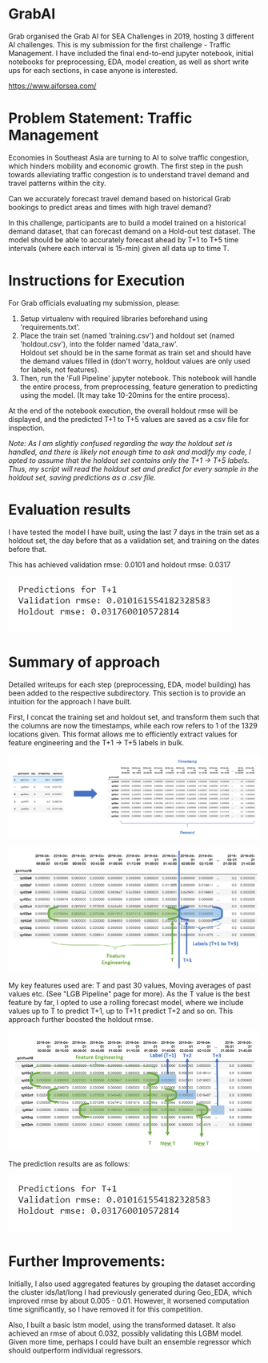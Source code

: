 # GrabAI

Grab organised the Grab AI for SEA Challenges in 2019, hosting 3 different AI challenges.
This is my submission for the first challenge - Traffic Management.
I have included the final end-to-end jupyter notebook, initial notebooks for preprocessing, EDA, model creation, 
as well as short write ups for each sections, in case anyone is interested.

https://www.aiforsea.com/

# Problem Statement: Traffic Management 

Economies in Southeast Asia are turning to AI to solve traffic congestion, which hinders mobility and economic growth. The first step in the push towards alleviating traffic congestion is to understand travel demand and travel patterns within the city.

Can we accurately forecast travel demand based on historical Grab bookings to predict areas and times with high travel demand?

In this challenge, participants are to build a model trained on a historical demand dataset, that can forecast demand on a Hold-out test dataset. The model should be able to accurately forecast ahead by T+1 to T+5 time intervals (where each interval is 15-min) given all data up to time T.

# Instructions for Execution

For Grab officials evaluating my submission, please:
  1. Setup virtualenv with required libraries beforehand using 'requirements.txt'.
  2. Place the train set (named 'training.csv') and holdout set (named 'holdout.csv'), into the folder named 'data_raw'. </br>
  Holdout set should be in the same format as train set and should have the demand values filled in (don't worry, holdout values are only used for labels, not features).
  3. Then, run the 'Full Pipeline' jupyter notebook. This notebook will handle the entire process, from preprocessing, feature generation to predicting using the model. (It may take 10-20mins for the entire process).
  
At the end of the notebook execution, the overall holdout rmse will be displayed, and the predicted T+1 to T+5 values are saved as a csv file for inspection.

_Note: As I am slightly confused regarding the way the holdout set is handled, and there is likely not enough time to ask and modify my code, I opted to
assume that the holdout set contains only the T+1 -> T+5 labels. Thus, my script will read the holdout set and predict for every sample in the holdout set, 
saving predictions as a .csv file._ 

# Evaluation results

I have tested the model I have built, using the last 7 days in the train set as a holdout set, the day before that as a validation set, and training on the dates before that. 

This has achieved validation rmse: 0.0101 and holdout rmse: 0.0317

![RMSE scores](./images/rmse_val.png?raw=true "RMSE scores")

# Summary of approach

Detailed writeups for each step (preprocessing, EDA, model building) has been added to the respective subdirectory. This section is to provide an intuition for the approach I have built.

First, I concat the training set and holdout set, and transform them such that the columns are now the timestamps, while each row refers to 1 of the 1329 locations given.
This format allows me to efficiently extract values for feature engineering and the T+1 -> T+5 labels in bulk.

![Transform train set to efficient format](./images/df_train_to_transformed.png?raw=true "Transforming train set")

![Efficient features and labels extraction](./images/extraction_feature_label.png?raw=true "Efficient features and labels extraction")

My key features used are: T and past 30 values, Moving averages of past values etc. (See "LGB Pipeline" page for more).
As the T value is the best feature by far, I opted to use a rolling forecast model, where we include values up to T to predict T+1,
up to T+1 t predict T+2 and so on. This approach further boosted the holdout rmse.

![Feature and label extraction in Rolling forecast model](./images/extraction_rolling_forecast.png?raw=true "Feature and label extraction in Rolling forecast model")

The prediction results are as follows:

![RMSE scores](./images/rmse_val.png?raw=true "RMSE scores")

# Further Improvements:

Initially, I also used aggregated features by grouping the dataset according the cluster ids/lat/long I had previously generated during Geo_EDA,
which improved rmse by about 0.005 - 0.01. However, it worsened computation time significantly, so I have removed it for this competition.

Also, I built a basic lstm model, using the transformed dataset. It also achieved an rmse of about 0.032, possibly validating this LGBM model.
Given more time, perhaps I could have built an ensemble regressor which should outperform individual regressors.